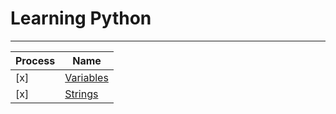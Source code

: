 # Learning Python
---
|Process|Name|
|---|---|
|[x]|[Variables](./variables.py)|
|[x]|[Strings](./strings.py)|